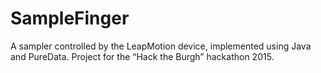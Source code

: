 SampleFinger
============

A sampler controlled by the LeapMotion device, implemented using Java and
PureData. Project for the “Hack the Burgh” hackathon 2015.
